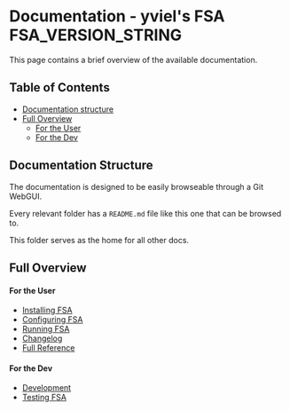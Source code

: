 ﻿# Documentation - yviel's FSA FSA_VERSION_STRING
This page contains a brief overview of the available documentation.

## Table of Contents
 - [Documentation structure](#documentation-structure)
 - [Full Overview](#overview)
    - [For the User](#for-the-user)
    - [For the Dev](#for-the-dev)

## Documentation Structure

The documentation is designed to be easily browseable through a Git WebGUI.

Every relevant folder has a `README.md` file like this one that can be browsed to.

This folder serves as the home for all other docs.

## Full Overview
#### For the User
 - [Installing FSA](./INSTALL.md)
 - [Configuring FSA](../roles/)
 - [Running FSA](./FSA_CMD.md)
 - [Changelog](./CHANGELOG.md)
 - [Full Reference](./REFERENCE.md)

#### For the Dev
 - [Development](./DEVELOPMENT.md)
 - [Testing FSA](../molecule/)
